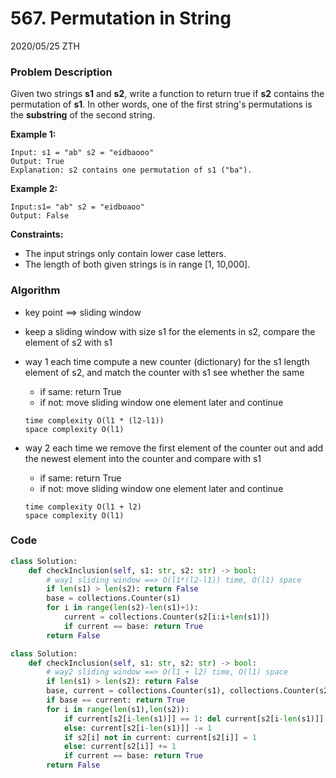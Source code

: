 # 567. Permutation in String

2020/05/25 ZTH

### Problem Description

Given two strings **s1** and **s2**, write a function to return true if **s2** contains the permutation of **s1**. In other words, one of the first string's permutations is the **substring** of the second string.

 

**Example 1:**

```
Input: s1 = "ab" s2 = "eidbaooo"
Output: True
Explanation: s2 contains one permutation of s1 ("ba").
```

**Example 2:**

```
Input:s1= "ab" s2 = "eidboaoo"
Output: False
```

 

**Constraints:**

- The input strings only contain lower case letters.
- The length of both given strings is in range [1, 10,000].



### Algorithm

* key point ==> sliding window

* keep a sliding window with size s1 for the elements in s2, compare the element of s2 with s1

* way 1 each time compute a new counter (dictionary) for the s1 length element of s2, and match the counter with s1 see whether the same

  * if same: return True
  * if not: move sliding window one element later and continue

  ```
  time complexity O(l1 * (l2-l1))
  space complexity O(l1)
  ```

* way 2 each time we remove the first element of the counter out and add the newest element into the counter and compare with s1

  * if same: return True
  * if not: move sliding window one element later and continue 

  ```
  time complexity O(l1 + l2)
  space complexity O(l1)
  ```

  

### Code

```python
class Solution:
    def checkInclusion(self, s1: str, s2: str) -> bool:
        # way1 sliding window ==> O(l1*(l2-l1)) time, O(l1) space
        if len(s1) > len(s2): return False
        base = collections.Counter(s1)
        for i in range(len(s2)-len(s1)+1):
            current = collections.Counter(s2[i:i+len(s1)])
            if current == base: return True
        return False
```

```python
class Solution:
    def checkInclusion(self, s1: str, s2: str) -> bool:
        # way2 sliding window ==> O(l1 + l2) time, O(l1) space
        if len(s1) > len(s2): return False
        base, current = collections.Counter(s1), collections.Counter(s2[:len(s1)])
        if base == current: return True
        for i in range(len(s1),len(s2)):
            if current[s2[i-len(s1)]] == 1: del current[s2[i-len(s1)]] 
            else: current[s2[i-len(s1)]] -= 1
            if s2[i] not in current: current[s2[i]] = 1
            else: current[s2[i]] += 1
            if current == base: return True
        return False
```

